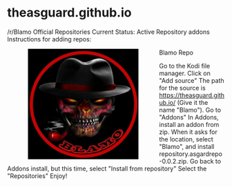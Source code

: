 # theasguard.github.io

/r/Blamo Official Repositories
Current Status: Active
Repository addons
Instructions for adding repos:

<img align="left" src="icon.png" width="256" hspace="48" title="Blamo Repo">

<p align="right">

Blamo Repo

Go to the Kodi file manager.
Click on "Add source"
The path for the source is https://theasguard.github.io/  (Give it the name "Blamo").
Go to "Addons"
In Addons, install an addon from zip. When it asks for the location, select "Blamo", and install repository.asgardrepo-0.0.2.zip.
Go back to Addons install, but this time, select "Install from repository"
Select the "Repositories"
Enjoy!
